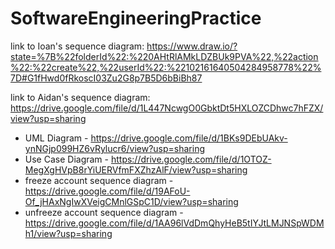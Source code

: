 # SoftwareEngineeringPractice

link to Ioan's sequence diagram:
https://www.draw.io/?state=%7B%22folderId%22:%220AHtRlAMkLDZBUk9PVA%22,%22action%22:%22create%22,%22userId%22:%22102161640504284958778%22%7D#G1fHwd0fRkoscI03Zu2G8p7B5D6bBiBh87

link to Aidan's sequence diagram: https://drive.google.com/file/d/1L447NcwgO0GbktDt5HXLOZCDhwc7hFZX/view?usp=sharing

* UML Diagram - https://drive.google.com/file/d/1BKs9DEbUAkv-ynNGjp099HZ6vRylucr6/view?usp=sharing
* Use Case Diagram - https://drive.google.com/file/d/1OTOZ-MegXgHVpB8rYiUERVfmFXZhzAlF/view?usp=sharing
* freeze account sequence diagram - https://drive.google.com/file/d/19AFoU-Of_jHAxNgIwXVeigCMnlGSpC1D/view?usp=sharing
* unfreeze account sequence diagram - https://drive.google.com/file/d/1AA96lVdDmQhyHeB5tIYJtLMJNSpWDMh1/view?usp=sharing
